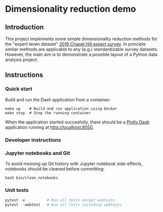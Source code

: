 # Dimensionality reduction demo


## Introduction

This project implements some simple dimensionality reduction methods for the
"expert leven dataset" [2019 Chapel Hill expert
survey](https://www.chesdata.eu/2019-chapel-hill-expert-survey "2019_CHES"). In
principle similar methods are applicable to any (e.g.) standardizable survey
datasets. However, the main aim is to demonstrate a possible layout of a Python
data analysis project.

## Instructions

### Quick start

Build and run the Dash application from a container:

``` shell
make up    # Build and run application using Docker
make stop  # Stop the running container
```

When the application started succesfully, there should be a [Plotly
Dash](https://dash.plotly.com/ "Dash") application running at
<http://localhost:8050>.


### Developer instructions

### Jupyter notebooks and Git
To avoid messing up Git history with Jupyter notebook side-effects, notebooks
should be cleaned before committing:

``` shell
bash bin/clean_notebooks
```

### Unit tests

``` python
pytest -v          # Run all tests except webtests
pytest --webtest   # Run all tests including webtests
```

